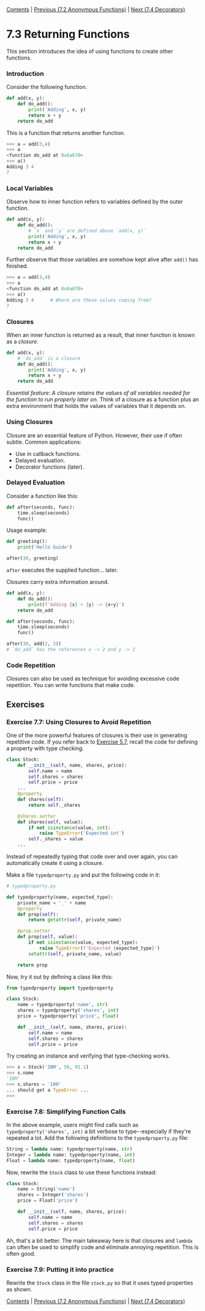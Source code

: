 [Contents](../Contents) \| [Previous (7.2 Anonymous Functions)](02_Anonymous_function) \| [Next (7.4 Decorators)](04_Function_decorators)

# 7.3 Returning Functions

This section introduces the idea of using functions to create other functions. 

### Introduction

Consider the following function.

```python
def add(x, y):
    def do_add():
        print('Adding', x, y)
        return x + y
    return do_add
```

This is a function that returns another function.

```python
>>> a = add(3,4)
>>> a
<function do_add at 0x6a670>
>>> a()
Adding 3 4
7
```

### Local Variables

Observe how to inner function refers to variables defined by the outer
function.

```python
def add(x, y):
    def do_add():
        # `x` and `y` are defined above `add(x, y)`
        print('Adding', x, y)
        return x + y
    return do_add
```

Further observe that those variables are somehow kept alive after
`add()` has finished.

```python
>>> a = add(3,4)
>>> a
<function do_add at 0x6a670>
>>> a()
Adding 3 4      # Where are these values coming from?
7
```

### Closures

When an inner function is returned as a result, that inner function is known as a *closure*.

```python
def add(x, y):
    # `do_add` is a closure
    def do_add():
        print('Adding', x, y)
        return x + y
    return do_add
```

*Essential feature: A closure retains the values of all variables
 needed for the function to run properly later on.*   Think of a
closure as a function plus an extra environment that holds the values
of variables that it depends on.

### Using Closures

Closure are an essential feature of Python. However, their use if often subtle.
Common applications:

* Use in callback functions.
* Delayed evaluation.
* Decorator functions (later).

### Delayed Evaluation

Consider a function like this:

```python
def after(seconds, func):
    time.sleep(seconds)
    func()
```

Usage example:

```python
def greeting():
    print('Hello Guido')

after(30, greeting)
```

`after` executes the supplied function... later.

Closures carry extra information around.

```python
def add(x, y):
    def do_add():
        print(f'Adding {x} + {y} -> {x+y}')
    return do_add

def after(seconds, func):
    time.sleep(seconds)
    func()

after(30, add(2, 3))
# `do_add` has the references x -> 2 and y -> 3
```

### Code Repetition

Closures can also be used as technique for avoiding excessive code repetition.
You can write functions that make code.

## Exercises

### Exercise 7.7: Using Closures to Avoid Repetition

One of the more powerful features of closures is their use in
generating repetitive code.  If you refer back to [Exercise
5.7](../05_Object_model/02_Classes_encapsulation), recall the code for
defining a property with type checking.

```python
class Stock:
    def __init__(self, name, shares, price):
        self.name = name
        self.shares = shares
        self.price = price
    ...
    @property
    def shares(self):
        return self._shares

    @shares.setter
    def shares(self, value):
        if not isinstance(value, int):
            raise TypeError('Expected int')
        self._shares = value
    ...
```

Instead of repeatedly typing that code over and over again, you can
automatically create it using a closure.

Make a file `typedproperty.py` and put the following code in
it:

```python
# typedproperty.py

def typedproperty(name, expected_type):
    private_name = '_' + name
    @property
    def prop(self):
        return getattr(self, private_name)

    @prop.setter
    def prop(self, value):
        if not isinstance(value, expected_type):
            raise TypeError(f'Expected {expected_type}')
        setattr(self, private_name, value)

    return prop
```

Now, try it out by defining a class like this:

```python
from typedproperty import typedproperty

class Stock:
    name = typedproperty('name', str)
    shares = typedproperty('shares', int)
    price = typedproperty('price', float)

    def __init__(self, name, shares, price):
        self.name = name
        self.shares = shares
        self.price = price
```

Try creating an instance and verifying that type-checking works.

```python
>>> s = Stock('IBM', 50, 91.1)
>>> s.name
'IBM'
>>> s.shares = '100'
... should get a TypeError ...
>>>
```

### Exercise 7.8: Simplifying Function Calls

In the above example, users might find calls such as
`typedproperty('shares', int)` a bit verbose to type--especially if
they're repeated a lot.  Add the following definitions to the
`typedproperty.py` file:

```python
String = lambda name: typedproperty(name, str)
Integer = lambda name: typedproperty(name, int)
Float = lambda name: typedproperty(name, float)
```

Now, rewrite the `Stock` class to use these functions instead:

```python
class Stock:
    name = String('name')
    shares = Integer('shares')
    price = Float('price')

    def __init__(self, name, shares, price):
        self.name = name
        self.shares = shares
        self.price = price
```

Ah, that's a bit better.   The main takeaway here is that closures and `lambda`
can often be used to simplify code and eliminate annoying repetition.  This
is often good.

### Exercise 7.9: Putting it into practice

Rewrite the `Stock` class in the file `stock.py` so that it uses typed properties
as shown.

[Contents](../Contents) \| [Previous (7.2 Anonymous Functions)](02_Anonymous_function) \| [Next (7.4 Decorators)](04_Function_decorators)
